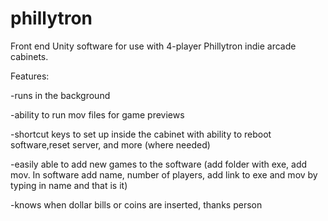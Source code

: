 phillytron
==========

Front end Unity software for use with 4-player Phillytron indie arcade cabinets.

Features:

-runs in the background 

-ability to run mov files for game previews

-shortcut keys to set up inside the cabinet with ability to reboot software,reset server, and more (where needed)

-easily able to add new games to the software (add folder with exe, add mov. In software add name, number of players, add link to exe and mov by typing in name and that is it) 

-knows when dollar bills or coins are inserted, thanks person


